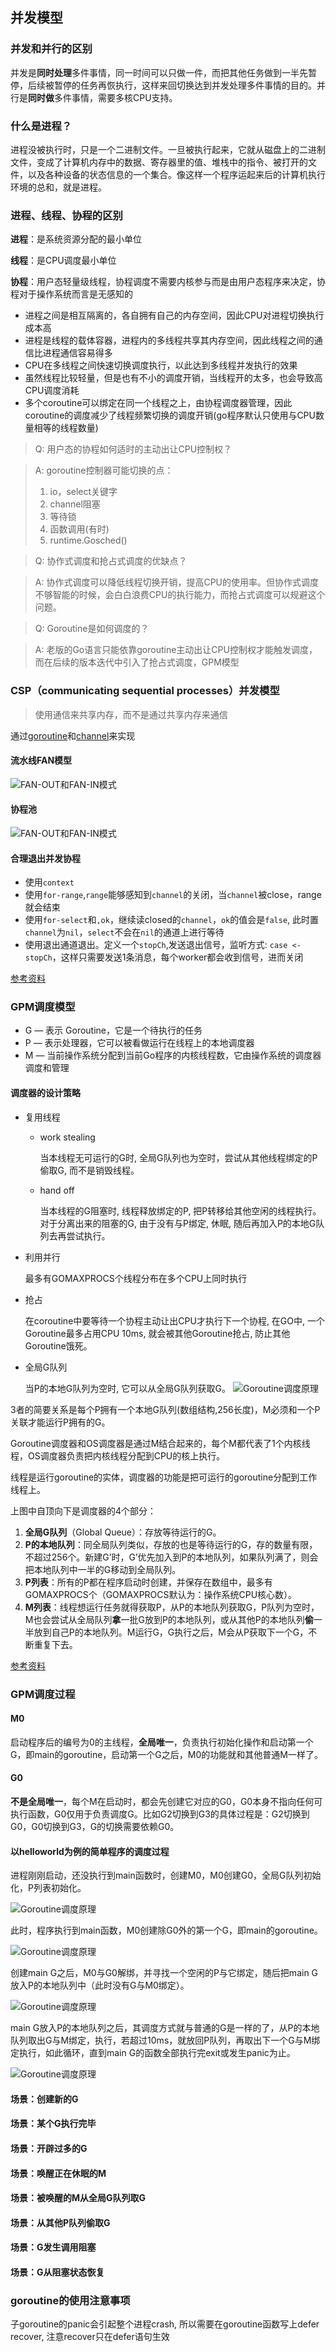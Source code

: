 ## 并发模型

### 并发和并行的区别
并发是**同时处理**多件事情，同一时间可以只做一件，而把其他任务做到一半先暂停，后续被暂停的任务再恢执行，这样来回切换达到并发处理多件事情的目的。并行是**同时做**多件事情，需要多核CPU支持。

### 什么是进程？

进程没被执行时，只是一个二进制文件。一旦被执行起来，它就从磁盘上的二进制文件，变成了计算机内存中的数据、寄存器里的值、堆栈中的指令、被打开的文件，以及各种设备的状态信息的一个集合。像这样一个程序运起来后的计算机执行环境的总和，就是进程。

### 进程、线程、协程的区别

**进程**：是系统资源分配的最小单位

**线程**：是CPU调度最小单位

**协程**：用户态轻量级线程，协程调度不需要内核参与而是由用户态程序来决定，协程对于操作系统而言是无感知的

* 进程之间是相互隔离的，各自拥有自己的内存空间，因此CPU对进程切换执行成本高
* 进程是线程的载体容器，进程内的多线程共享其内存空间，因此线程之间的通信比进程通信容易得多
* CPU在多线程之间快速切换调度执行，以此达到多线程并发执行的效果
* 虽然线程比较轻量，但是也有不小的调度开销，当线程开的太多，也会导致高CPU调度消耗
* 多个coroutine可以绑定在同一个线程之上，由协程调度器管理，因此coroutine的调度减少了线程频繁切换的调度开销(go程序默认只使用与CPU数量相等的线程数量)

> Q: 用户态的协程如何适时的主动出让CPU控制权？

> A: goroutine控制器可能切换的点：
>
> 1. io，select关键字
> 2. channel阻塞
> 3. 等待锁
> 4. 函数调用(有时)
> 5. runtime.Gosched()

> Q: 协作式调度和抢占式调度的优缺点？

> A: 协作式调度可以降低线程切换开销，提高CPU的使用率。但协作式调度不够智能的时候，会白白浪费CPU的执行能力，而抢占式调度可以规避这个问题。

> Q: Goroutine是如何调度的？

> A: 老版的Go语言只能依靠goroutine主动出让CPU控制权才能触发调度，而在后续的版本迭代中引入了抢占式调度，GPM模型

### CSP（communicating sequential processes）并发模型

> 使用通信来共享内存，而不是通过共享内存来通信

通过[goroutine](/golang/goroutine.md)和[channel](/golang/channel.md)来实现

#### 流水线FAN模型

![FAN-OUT和FAN-IN模式](../src/fan.png)

#### 协程池

![FAN-OUT和FAN-IN模式](../src/goroutine_pool.png)

#### 合理退出并发协程

* 使用`context`
* 使用`for-range`,`range`能够感知到`channel`的关闭，当`channel`被close，range就会结束
* 使用`for-select`和`,ok`，继续读closed的`channel`，`ok`的值会是`false`, 此时置`channel`为`nil`，`select`不会在`nil`的通道上进行等待
* 使用退出通道退出。定义一个`stopCh`,发送退出信号，监听方式: `case <-stopCh`，这样只需要发送1条消息，每个worker都会收到信号，进而关闭

[参考资料](https://segmentfault.com/a/1190000017251049)

### GPM调度模型
* G — 表示 Goroutine，它是一个待执行的任务
* P — 表示处理器，它可以被看做运行在线程上的本地调度器
* M — 当前操作系统分配到当前Go程序的内核线程数，它由操作系统的调度器调度和管理

#### 调度器的设计策略

* 复用线程
    - work stealing
      
        当本线程无可运行的G时, 全局G队列也为空时，尝试从其他线程绑定的P偷取G, 而不是销毁线程。
    - hand off 
    
        当本线程的G阻塞时, 线程释放绑定的P, 把P转移给其他空闲的线程执行。
        对于分离出来的阻塞的G, 由于没有与P绑定, 休眠, 随后再加入P的本地G队列去再尝试执行。
* 利用并行

    最多有GOMAXPROCS个线程分布在多个CPU上同时执行
* 抢占

    在coroutine中要等待一个协程主动让出CPU才执行下一个协程, 在GO中, 一个Goroutine最多占用CPU 10ms, 就会被其他Goroutine抢占, 防止其他Goroutine饿死。
* 全局G队列

    当P的本地G队列为空时, 它可以从全局G队列获取G。
![Goroutine调度原理](../src/GPM.png)

3者的简要关系是每个P拥有一个本地G队列(数组结构,256长度)，M必须和一个P关联才能运行P拥有的G。

Goroutine调度器和OS调度器是通过M结合起来的，每个M都代表了1个内核线程，OS调度器负责把内核线程分配到CPU的核上执行。

线程是运行goroutine的实体，调度器的功能是把可运行的goroutine分配到工作线程上。

上图中自顶向下是调度器的4个部分：

1. **全局G队列**（Global Queue）：存放等待运行的G。
2. **P的本地队列**：同全局队列类似，存放的也是等待运行的G，存的数量有限，不超过256个。新建G’时，G’优先加入到P的本地队列，如果队列满了，则会把本地队列中一半的G移动到全局队列。
3. **P列表**：所有的P都在程序启动时创建，并保存在数组中，最多有GOMAXPROCS个（GOMAXPROCS默认为：操作系统CPU核心数）。
4. **M列表**：线程想运行任务就得获取P，从P的本地队列获取G，P队列为空时，M也会尝试从全局队列**拿**一批G放到P的本地队列，或从其他P的本地队列**偷**一半放到自己P的本地队列。M运行G，G执行之后，M会从P获取下一个G，不断重复下去。

[参考资料](https://lessisbetter.site/subject/)

### GPM调度过程

#### M0

启动程序后的编号为0的主线程，**全局唯一**，负责执行初始化操作和启动第一个G，即main的goroutine，启动第一个G之后，M0的功能就和其他普通M一样了。

#### G0

**不是全局唯一**，每个M在启动时，都会先创建它对应的G0，G0本身不指向任何可执行函数，G0仅用于负责调度G。比如G2切换到G3的具体过程是：G2切换到G0，G0切换到G3，G的切换需要依赖G0。

#### 以helloworld为例的简单程序的调度过程

进程刚刚启动，还没执行到main函数时，创建M0，M0创建G0，全局G队列初始化，P列表初始化。

![Goroutine调度原理](../src/golang/concurrency/hello_world_0.png)

此时，程序执行到main函数，M0创建除G0外的第一个G，即main的goroutine。

![Goroutine调度原理](../src/golang/concurrency/hello_world_1.png)

创建main G之后，M0与G0解绑，并寻找一个空闲的P与它绑定，随后把main G放入P的本地队列中（此时没有G与M0绑定）。

![Goroutine调度原理](../src/golang/concurrency/hello_world_2.png)

main G放入P的本地队列之后，其调度方式就与普通的G是一样的了，从P的本地队列取出G与M绑定，执行，若超过10ms，就放回P队列，再取出下一个G与M绑定执行，如此循环，直到main G的函数全部执行完exit或发生panic为止。

![Goroutine调度原理](../src/golang/concurrency/hello_world_3.png)

#### 场景：创建新的G



#### 场景：某个G执行完毕

#### 场景：开辟过多的G

#### 场景：唤醒正在休眠的M

#### 场景：被唤醒的M从全局G队列取G

#### 场景：从其他P队列偷取G

#### 场景：G发生调用阻塞

#### 场景：G从阻塞状态恢复

### goroutine的使用注意事项

子goroutine的panic会引起整个进程crash, 所以需要在goroutine函数写上defer recover, 注意recover只在defer语句生效

